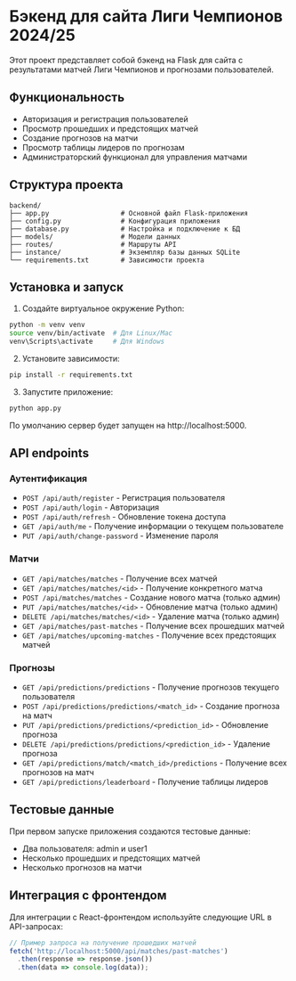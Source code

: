# Бэкенд для сайта Лиги Чемпионов 2024/25

Этот проект представляет собой бэкенд на Flask для сайта с результатами матчей Лиги Чемпионов и прогнозами пользователей.

## Функциональность

- Авторизация и регистрация пользователей
- Просмотр прошедших и предстоящих матчей
- Создание прогнозов на матчи
- Просмотр таблицы лидеров по прогнозам
- Администраторский функционал для управления матчами

## Структура проекта

```
backend/
├── app.py                  # Основной файл Flask-приложения
├── config.py               # Конфигурация приложения
├── database.py             # Настройка и подключение к БД
├── models/                 # Модели данных
├── routes/                 # Маршруты API
├── instance/               # Экземпляр базы данных SQLite
└── requirements.txt        # Зависимости проекта
```

## Установка и запуск

1. Создайте виртуальное окружение Python:

```bash
python -m venv venv
source venv/bin/activate  # Для Linux/Mac
venv\Scripts\activate     # Для Windows
```

2. Установите зависимости:

```bash
pip install -r requirements.txt
```

3. Запустите приложение:

```bash
python app.py
```

По умолчанию сервер будет запущен на http://localhost:5000.

## API endpoints

### Аутентификация

- `POST /api/auth/register` - Регистрация пользователя
- `POST /api/auth/login` - Авторизация
- `POST /api/auth/refresh` - Обновление токена доступа
- `GET /api/auth/me` - Получение информации о текущем пользователе
- `PUT /api/auth/change-password` - Изменение пароля

### Матчи

- `GET /api/matches/matches` - Получение всех матчей
- `GET /api/matches/matches/<id>` - Получение конкретного матча
- `POST /api/matches/matches` - Создание нового матча (только админ)
- `PUT /api/matches/matches/<id>` - Обновление матча (только админ)
- `DELETE /api/matches/matches/<id>` - Удаление матча (только админ)
- `GET /api/matches/past-matches` - Получение всех прошедших матчей
- `GET /api/matches/upcoming-matches` - Получение всех предстоящих матчей

### Прогнозы

- `GET /api/predictions/predictions` - Получение прогнозов текущего пользователя
- `POST /api/predictions/predictions/<match_id>` - Создание прогноза на матч
- `PUT /api/predictions/predictions/<prediction_id>` - Обновление прогноза
- `DELETE /api/predictions/predictions/<prediction_id>` - Удаление прогноза
- `GET /api/predictions/match/<match_id>/predictions` - Получение всех прогнозов на матч
- `GET /api/predictions/leaderboard` - Получение таблицы лидеров

## Тестовые данные

При первом запуске приложения создаются тестовые данные:
- Два пользователя: admin и user1
- Несколько прошедших и предстоящих матчей
- Несколько прогнозов на матчи

## Интеграция с фронтендом

Для интеграции с React-фронтендом используйте следующие URL в API-запросах:

```javascript
// Пример запроса на получение прошедших матчей
fetch('http://localhost:5000/api/matches/past-matches')
  .then(response => response.json())
  .then(data => console.log(data));
```